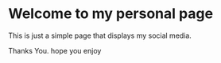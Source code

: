 # Welcome to my personal page
This is just a simple page that displays my social media.

Thanks You. hope you enjoy
